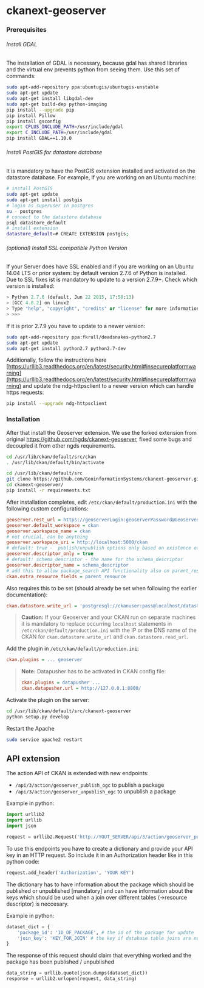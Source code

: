 # ckanext-geoserver

### Prerequisites

###### Install GDAL
The installation of GDAL is necessary, because gdal has shared libraries and the virtual env prevents python from seeing them. Use this set of commands:

```bash
sudo apt-add-repository ppa:ubuntugis/ubuntugis-unstable
sudo apt-get update
sudo apt-get install libgdal-dev
sudo apt-get build-dep python-imaging
pip install --upgrade pip
pip install Pillow
pip install gsconfig
export CPLUS_INCLUDE_PATH=/usr/include/gdal
export C_INCLUDE_PATH=/usr/include/gdal
pip install GDAL==1.10.0
```

###### Install PostGIS for datastore database
It is mandatory to have the PostGIS extension installed and activated on the datastore database. For example, if you are working on an Ubuntu machine:

```bash
# install PostGIS
sudo apt-get update
sudo apt-get install postgis
# login as superuser in postgres
su - postgres
# connect to the datastore database
psql datastore_default
# install extension
datastore_default=# CREATE EXTENSION postgis;
```

###### (optional) Install SSL compatible Python Version
If your Server does have SSL enabled and if you are working on an Ubuntu 14.04 LTS or prior system: by default version 2.7.6 of Python is installed. Due to SSL fixes ist is mandatory to update to a version 2.7.9+. Check which version is installed:

```python
> Python 2.7.6 (default, Jun 22 2015, 17:58:13)
> [GCC 4.8.2] on linux2
> Type "help", "copyright", "credits" or "license" for more information.
> >>>
```

If it is prior 2.7.9 you have to update to a newer version:

```bash
sudo apt-add-repository ppa:fkrull/deadsnakes-python2.7
sudo apt-get update
sudo apt-get install python2.7 python2.7-dev
```

Additionally,  follow the instructions here [https://urllib3.readthedocs.org/en/latest/security.html#insecureplatformwarning](https://urllib3.readthedocs.org/en/latest/security.html#insecureplatformwarning) and update the ndg-httpsclient to a newer version which can handle https requests:

```bash
pip install --upgrade ndg-httpsclient
```


### Installation

After that install the Geoserver extension. We use the forked extension from original https://github.com/ngds/ckanext-geoserver, fixed some bugs and decoupled it from other ngds requirements.

```bash
cd /usr/lib/ckan/default/src/ckan
. /usr/lib/ckan/default/bin/activate

cd /usr/lib/ckan/default/src
git clone https://github.com/GeoinformationSystems/ckanext-geoserver.git
cd ckanext-geoserver/
pip install -r requirements.txt
```

After installation completes, edit `/etc/ckan/default/production.ini` with the following custom configurations:

```ini
geoserver.rest_url = https://geoserverLogin:geoserverPassword@Geoserver_adress_here/geoserver/rest
geoserver.default_workspace = ckan
geoserver.workspace_name = ckan
# not crucial, can be anything
geoserver.workspace_uri = http://localhost:5000/ckan
# default: true -  publish/unpublish options only based on existence of resource 
geoserver.descriptor_only = true
# default: schema_descriptor - the name for the schema_descriptor
geoserver.descriptor_name = schema_descriptor
# add this to allow package_search API functionality also on parent_resource field
ckan.extra_resource_fields = parent_resource
```

Also requires this to be set (should already be set when following the earlier documentation):

```ini
ckan.datastore.write_url = 'postgresql://ckanuser:pass@localhost/datastore'
```

> **Caution:**
> If your Geoserver and your CKAN run on separate machines it is mandatory to replace occurring `localhost` statements in `/etc/ckan/default/production.ini` with the IP or the DNS name of the CKAN for `ckan.datastore.write_url` and `ckan.datastore.read_url`.   

Add the plugin in `/etc/ckan/default/production.ini`:

```ini
ckan.plugins = ... geoserver
```

> **Note:**
> Datapusher has to be activated in CKAN config file:
>
> ```ini
> ckan.plugins = datapusher ...
> ckan.datapusher.url = http://127.0.0.1:8800/
> ```

Activate the plugin on the server:

```bash
cd /usr/lib/ckan/default/src/ckanext-geoserver
python setup.py develop
```

Restart the Apache

```bash
sudo service apache2 restart
```
## API extension

The action API of CKAN is extended with new endpoints:

* `/api/3/action/geoserver_publish_ogc` to publish a package
* `/api/3/action/geoserver_unpublish_ogc` to unpublish a package

Example in python:

```python
import urllib2
import urllib
import json

request = urllib2.Request('http://YOUT_SERVER/api/3/action/geoserver_publish_ogc')
```

To use this endpoints you have to create a dictionary and provide your API key in an HTTP request. So include it in an Authorization header like in this python code:

```python
request.add_header('Authorization', 'YOUR KEY')
```

The dictionary has to have information about the package which should be published or unpublished [mandatory] and can have information about the keys which should be used when a join over different tables (->resource descriptor) is neccesary.

Example in python:

```python
dataset_dict = {
	'package_id': 'ID_OF_PACKAGE', # the id of the package for update
	'join_key': 'KEY_FOR_JOIN' # the key if database table joins are neccesary
}
```

The response of this request should claim that everything worked and the package has been published / unpublished

```python
data_string = urllib.quote(json.dumps(dataset_dict))
response = urllib2.urlopen(request, data_string)
```
